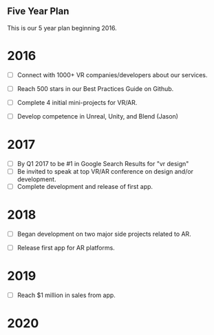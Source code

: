 ## Five Year Plan
This is our 5 year plan beginning 2016.


# 2016
- [ ] Connect with 1000+ VR companies/developers about our services.
- [ ] Reach 500 stars in our Best Practices Guide on Github.
- [ ] Complete 4 initial mini-projects for VR/AR.
- [ ] Develop competence in Unreal, Unity, and Blend (Jason) 


# 2017
- [ ] By Q1 2017 to be #1 in Google Search Results for "vr design"
- [ ] Be invited to speak at top VR/AR conference on design and/or development.
- [ ] Complete development and release of first app.

# 2018
- [ ] Began development on two major side projects related to AR.
- [ ] Release first app for AR platforms.


# 2019
- [ ] Reach $1 million in sales from app.

# 2020
